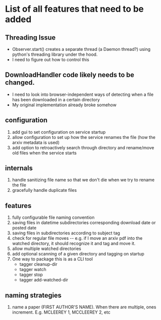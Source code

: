 # List of all features that need to be added

## Threading Issue

- Observer.start() creates a separate thread (a Daemon thread?) using python's threading library under the hood.
- I need to figure out how to control this

## DownloadHandler code likely needs to be changed.

- I need to look into browser-independent ways of detecting when a file has been downloaded in a certain directory
- My original implementation already broke somehow

## configuration

1. add gui to set configuration on service startup
1. allow configuration to set up how the service renames the file (how the arxiv metadata is used)
1. add option to retroactively search through directory and rename/move old files when the service starts

## internals

1. handle sanitizing file name so that we don't die when we try to rename the file
1. gracefully handle duplicate files

## features

1. fully configurable file naming convention
1. saving files in datetime subdirectories corresponding download date or posted date 
1. saving files in subdirectories according to subject tag
1. check for regular file moves -- e.g. if I move an arxiv pdf into the watched directory, it should recognize it and tag and move it.
1. allow multiple watched directories
1. add optional scanning of a given directory and tagging on startup
1. One way to package this is as a CLI tool
    - tagger cleanup-dir
    - tagger watch
    - tagger stop
    - tagger add-watched-dir 

## naming strategies

1. name a paper (FIRST AUTHOR'S NAME). When there are multiple, ones increment. E.g. MCLEEREY 1, MCCLEEREY 2, etc